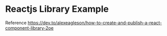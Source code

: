# Reactjs Library Example




Reference https://dev.to/alexeagleson/how-to-create-and-publish-a-react-component-library-2oe


